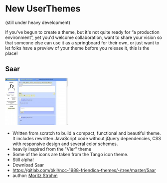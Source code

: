 # New UserThemes

(still under heavy development)

If you've begun to create a theme, but it's not quite ready for “a production environment”, yet you'd welcome collaboration, want to share your vision so that someone else can use it as a springboard for their own, or just want to let folks have a preview of your theme before you release it, this is the place!

## Saar

![ncc-1988_saar_01.jpg](img/ncc-1988_saar_01.jpg)

* Written from scratch to build a compact, functional and beautiful theme. It includes rewritten JavaScript code without jQuery dependencies, CSS with responsive design and several color schemes.
* heavily inspired from the "Vier" theme
* Some of the icons are taken from the Tango icon theme.
* Still alpha!
* Download Saar
* https://gitlab.com/bkil/ncc-1988-friendica-themes/-/tree/master/Saar
* author: [Moritz Strohm](https://www.kanoa.de/@mstrohm)
